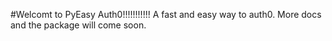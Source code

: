 #Welcomt to PyEasy Auth0!!!!!!!!!!!
A fast and easy way to auth0.
More docs and the package will come soon.
